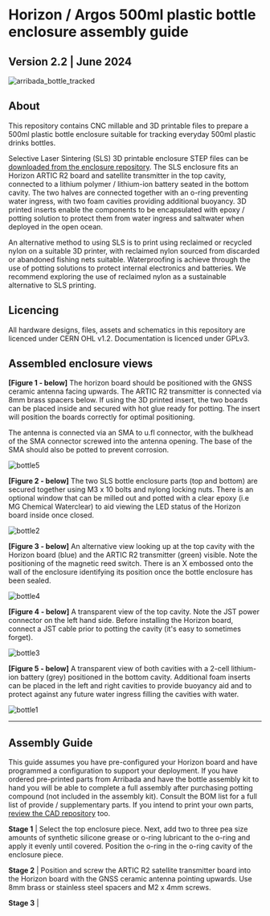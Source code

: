 # Horizon / Argos 500ml plastic bottle enclosure assembly guide #
## Version 2.2 | June 2024
![arribada_bottle_tracked](https://github.com/arribada/horizon/assets/6997400/358a3fd7-2af0-4aef-a012-f12eff526f08)

## About ##
This repository contains CNC millable and 3D printable files to prepare a 500ml plastic bottle enclosure suitable for tracking everyday 500ml plastic drinks bottles.

Selective Laser Sintering (SLS) 3D printable enclosure STEP files can be [downloaded from the enclosure repository](https://github.com/arribada/horizon/tree/master/enclosures/bottle). The SLS enclosure fits an Horizon ARTIC R2 board and satellite transmitter in the top cavity, connected to a lithium polymer / lithium-ion battery seated in the bottom cavity. The two halves are connected together with an o-ring preventing water ingress, with two foam cavities providing additional buoyancy. 3D printed inserts enable the components to be encapsulated with epoxy / potting solution to protect them from water ingress and saltwater when deployed in the open ocean.

An alternative method to using SLS is to print using reclaimed or recycled nylon on a suitable 3D printer, with reclaimed nylon sourced from discarded or abandoned fishing nets suitable. Waterproofing is achieve through the use of potting solutions to protect internal electronics and batteries. We recommend exploring the use of reclaimed nylon as a sustainable alternative to SLS printing.

## Licencing ##
All hardware designs, files, assets and schematics in this repository are licenced under CERN OHL v1.2. Documentation is licenced under GPLv3.

## Assembled enclosure views  ##
**[Figure 1 - below]** The horizon board should be positioned with the GNSS ceramic antenna facing upwards. The ARTIC R2 transmitter is connected via 8mm brass spacers below. If using the 3D printed insert, the two boards can be placed inside and secured with hot glue ready for potting. The insert will position the boards correctly for optimal positioning.

The antenna is connected via an SMA to u.fl connector, with the bulkhead of the SMA connector screwed into the antenna opening. The base of the SMA should also be potted to prevent corrosion.

![bottle5](https://github.com/arribada/horizon/assets/6997400/159d4854-ecab-4b31-bdab-505fdefb736d)

**[Figure 2 - below]** The two SLS bottle enclosure parts (top and bottom) are secured together using M3 x 10 bolts and nylong locking nuts. There is an optional window that can be milled out and potted with a clear epoxy (i.e MG Chemical Waterclear) to aid viewing the LED status of the Horizon board inside once closed.

![bottle2](https://github.com/arribada/horizon/assets/6997400/f9fbbe96-8f3c-45e1-9c30-cc31879d9c79)

**[Figure 3 - below]** An alternative view looking up at the top cavity with the Horizon board (blue) and the ARTIC R2 transmitter (green) visible. Note the positioning of the magnetic reed switch. There is an X embossed onto the wall of the enclosure identifying its position once the bottle enclosure has been sealed.

![bottle4](https://github.com/arribada/horizon/assets/6997400/8f522df7-7b3c-4172-a88b-45fbd144230d)

**[Figure 4 - below]** A transparent view of the top cavity. Note the JST power connector on the left hand side. Before installing the Horizon board, connect a JST cable prior to potting the cavity (it's easy to sometimes forget).

![bottle3](https://github.com/arribada/horizon/assets/6997400/8ec906a1-bcc2-4e13-8de8-ab035811e5e8)

**[Figure 5 - below]** A transparent view of both cavities with a 2-cell lithium-ion battery (grey) positioned in the bottom cavity. Additional foam inserts can be placed in the left and right cavities to provide buoyancy aid and to protect against any future water ingress filling the cavities with water.

![bottle1](https://github.com/arribada/horizon/assets/6997400/56dadb6f-c695-408e-9458-28840e7ae710)

---

## Assembly Guide ##

This guide assumes you have pre-configured your Horizon board and have programmed a configuration to support your deployment. If you have ordered pre-printed parts from Arribada and have the bottle assembly kit to hand you will be able to complete a full assembly after purchasing potting compound (not included in the assembly kit). Consult the BOM list for a full list of provide / supplementary parts. If you intend to print your own parts, [review the CAD repository](https://github.com/arribada/horizon/tree/master/enclosures/bottle) too.

**Stage 1** | Select the top enclosure piece. Next, add two to three pea size amounts of synthetic silicone grease or o-ring lubricant to the o-ring and apply it evenly until covered. Position the o-ring in the o-ring cavity of the enclosure piece.

**Stage 2** | Position and screw the ARTIC R2 satellite transmitter board into the Horizon board with the GNSS ceramic antenna pointing upwards. Use 8mm brass or stainless steel spacers and M2 x 4mm screws.

**Stage 3** |
